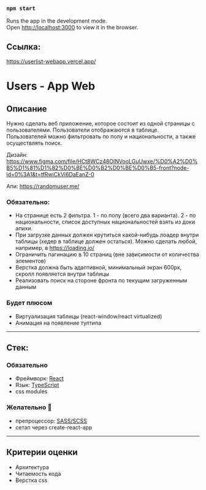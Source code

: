### `npm start`

Runs the app in the development mode.\
Open [http://localhost:3000](http://localhost:3000) to view it in the browser.

## Ссылка:
https://userlist-webapp.vercel.app/

# Users - App Web

## Описание

Нужно сделать веб приложение, которое состоит из одной страницы с пользователями.
Пользователи отображаются в таблице. Пользователей можно фильтровать по полу и национальности, а также осуществлять поиск.

Дизайн: https://www.figma.com/file/HCt8WCz48OINVooLGuUwxe/%D0%A2%D0%B5%D1%81%D1%82%D0%BE%D0%B2%D0%BE%D0%B5-front?node-id=0%3A1&t=tfRwiCkVi6DaEanZ-0

Апи: https://randomuser.me/

### Обязательно:

- На странице есть 2 фильтра. 1 - по полу (всего два варианта). 2 - по национальности, список доступных национальностей взять из доки апихи.
- При загрузке данных должен крутиться какой-нибудь лоадер внутри таблицы (хедер в таблице должен остаться). Можно сделать любой, например, в https://loading.io/
- Ограничить пагинацию в 10 страниц (вне зависимости от количества элементов)
- Верстка должна быть адаптивной, минимальный экран 600px, скролл появляется внутри таблицы
- Реализовать поиск на стороне фронта по текущим загруженным данным

### Будет плюсом

- Виртуализация таблицы (react-window/react virtualized)
- Анимация на появление тултипа

---

## Стек:

### Обязательно

- Фреймворк: [React](https://reactjs.org/)
- Язык: [TypeScript](https://www.typescriptlang.org)
- css modules

### Желательно 🙂

- препроцессор: [SASS/SCSS](https://sass-lang.com/)
- сетап через create-react-app

---

## Критерии оценки

- Архитектура
- Читаемость кода
- Верстка css
